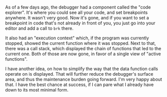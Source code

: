 As of a few days ago, the debugger had a component called the "code explorer".
It's where you could see all your code, and set breakpoints anywhere. It wasn't
very good. Now it's gone, and if you want to set a breakpoint in code that's not
already in front of you, you just go into your editor and add a call to `brk`
there.

It also had an "execution context" which, if the program was currently stopped,
showed the current function where it was stopped. Next to that, there was a call
stack, which displayed the chain of functions that led to the current one. Both
of those are now gone, in favor of a single view of "active functions".

I have another idea, on how to simplify the way that the data function calls
operate on is displayed. That will further reduce the debugger's surface area,
and thus the maintenance burden going forward. I'm very happy about that. I have
the best chance at success, if I can pare what I already have down to its most
minimal form.
